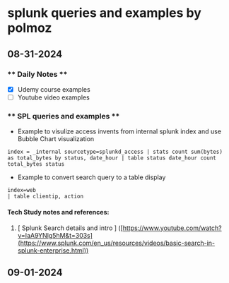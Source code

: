# splunk queries and examples by polmoz

## 08-31-2024

### ** Daily Notes **
  - [x] Udemy course examples
  - [ ] Youtube video examples

### ** SPL queries and examples **

- Example to visulize access invents from internal splunk index and use Bubble Chart visualization
```
index = _internal sourcetype=splunkd_access | stats count sum(bytes) as total_bytes by status, date_hour | table status date_hour count total_bytes status
```

- Example to convert search query to a table display
```
index=web 
| table clientip, action
```

#### Tech Study notes and references:
  1. [ Splunk Search details and intro ] ([https://www.youtube.com/watch?v=IaA9YNlg5hM&t=303s](https://www.splunk.com/en_us/resources/videos/basic-search-in-splunk-enterprise.html))


## 09-01-2024